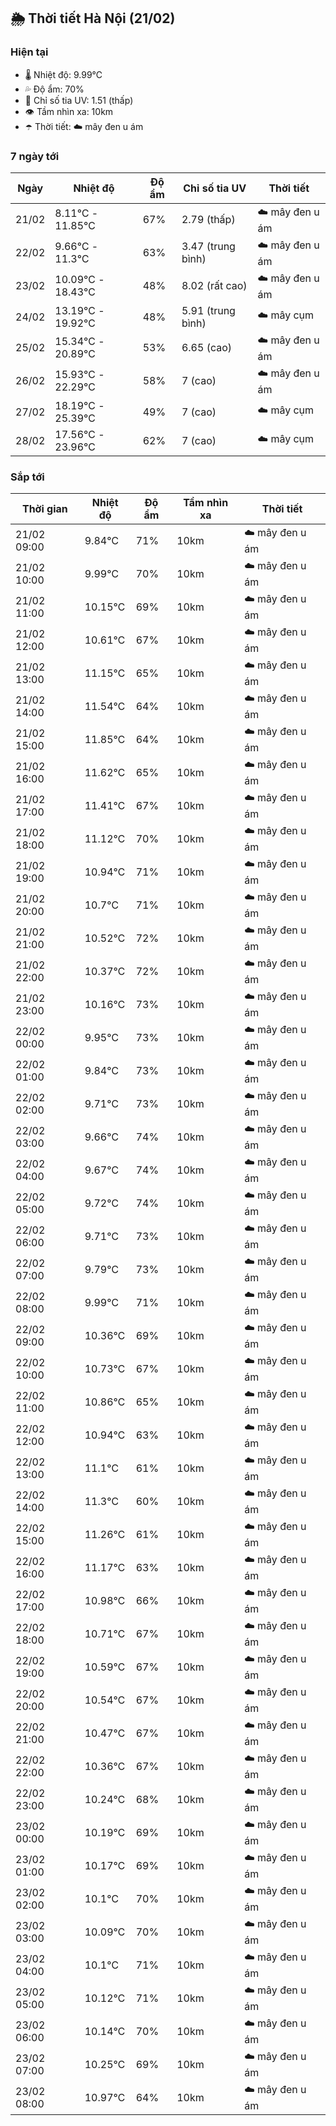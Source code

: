 ## 🌦️ Thời tiết Hà Nội (21/02)

### Hiện tại

- 🌡️ Nhiệt độ: 9.99℃
- 💦 Độ ẩm: 70%
- 🌟 Chỉ số tia UV: 1.51 (thấp)
- 👁️ Tầm nhìn xa: 10km
- ☂️ Thời tiết: ☁️ mây đen u ám

### 7 ngày tới

| Ngày | Nhiệt độ | Độ ẩm | Chỉ số tia UV | Thời tiết |
| --- | --- | --- | --- | --- |
| 21/02 | 8.11℃ - 11.85℃ | 67% | 2.79 (thấp) | ☁️ mây đen u ám |
| 22/02 | 9.66℃ - 11.3℃ | 63% | 3.47 (trung bình) | ☁️ mây đen u ám |
| 23/02 | 10.09℃ - 18.43℃ | 48% | 8.02 (rất cao) | ☁️ mây đen u ám |
| 24/02 | 13.19℃ - 19.92℃ | 48% | 5.91 (trung bình) | ☁️ mây cụm |
| 25/02 | 15.34℃ - 20.89℃ | 53% | 6.65 (cao) | ☁️ mây đen u ám |
| 26/02 | 15.93℃ - 22.29℃ | 58% | 7 (cao) | ☁️ mây đen u ám |
| 27/02 | 18.19℃ - 25.39℃ | 49% | 7 (cao) | ☁️ mây cụm |
| 28/02 | 17.56℃ - 23.96℃ | 62% | 7 (cao) | ☁️ mây cụm |

### Sắp tới

| Thời gian | Nhiệt độ | Độ ẩm | Tầm nhìn xa | Thời tiết |
| --- | --- | --- | --- | --- |
| 21/02 09:00 | 9.84℃ | 71% | 10km | ☁️ mây đen u ám |
| 21/02 10:00 | 9.99℃ | 70% | 10km | ☁️ mây đen u ám |
| 21/02 11:00 | 10.15℃ | 69% | 10km | ☁️ mây đen u ám |
| 21/02 12:00 | 10.61℃ | 67% | 10km | ☁️ mây đen u ám |
| 21/02 13:00 | 11.15℃ | 65% | 10km | ☁️ mây đen u ám |
| 21/02 14:00 | 11.54℃ | 64% | 10km | ☁️ mây đen u ám |
| 21/02 15:00 | 11.85℃ | 64% | 10km | ☁️ mây đen u ám |
| 21/02 16:00 | 11.62℃ | 65% | 10km | ☁️ mây đen u ám |
| 21/02 17:00 | 11.41℃ | 67% | 10km | ☁️ mây đen u ám |
| 21/02 18:00 | 11.12℃ | 70% | 10km | ☁️ mây đen u ám |
| 21/02 19:00 | 10.94℃ | 71% | 10km | ☁️ mây đen u ám |
| 21/02 20:00 | 10.7℃ | 71% | 10km | ☁️ mây đen u ám |
| 21/02 21:00 | 10.52℃ | 72% | 10km | ☁️ mây đen u ám |
| 21/02 22:00 | 10.37℃ | 72% | 10km | ☁️ mây đen u ám |
| 21/02 23:00 | 10.16℃ | 73% | 10km | ☁️ mây đen u ám |
| 22/02 00:00 | 9.95℃ | 73% | 10km | ☁️ mây đen u ám |
| 22/02 01:00 | 9.84℃ | 73% | 10km | ☁️ mây đen u ám |
| 22/02 02:00 | 9.71℃ | 73% | 10km | ☁️ mây đen u ám |
| 22/02 03:00 | 9.66℃ | 74% | 10km | ☁️ mây đen u ám |
| 22/02 04:00 | 9.67℃ | 74% | 10km | ☁️ mây đen u ám |
| 22/02 05:00 | 9.72℃ | 74% | 10km | ☁️ mây đen u ám |
| 22/02 06:00 | 9.71℃ | 73% | 10km | ☁️ mây đen u ám |
| 22/02 07:00 | 9.79℃ | 73% | 10km | ☁️ mây đen u ám |
| 22/02 08:00 | 9.99℃ | 71% | 10km | ☁️ mây đen u ám |
| 22/02 09:00 | 10.36℃ | 69% | 10km | ☁️ mây đen u ám |
| 22/02 10:00 | 10.73℃ | 67% | 10km | ☁️ mây đen u ám |
| 22/02 11:00 | 10.86℃ | 65% | 10km | ☁️ mây đen u ám |
| 22/02 12:00 | 10.94℃ | 63% | 10km | ☁️ mây đen u ám |
| 22/02 13:00 | 11.1℃ | 61% | 10km | ☁️ mây đen u ám |
| 22/02 14:00 | 11.3℃ | 60% | 10km | ☁️ mây đen u ám |
| 22/02 15:00 | 11.26℃ | 61% | 10km | ☁️ mây đen u ám |
| 22/02 16:00 | 11.17℃ | 63% | 10km | ☁️ mây đen u ám |
| 22/02 17:00 | 10.98℃ | 66% | 10km | ☁️ mây đen u ám |
| 22/02 18:00 | 10.71℃ | 67% | 10km | ☁️ mây đen u ám |
| 22/02 19:00 | 10.59℃ | 67% | 10km | ☁️ mây đen u ám |
| 22/02 20:00 | 10.54℃ | 67% | 10km | ☁️ mây đen u ám |
| 22/02 21:00 | 10.47℃ | 67% | 10km | ☁️ mây đen u ám |
| 22/02 22:00 | 10.36℃ | 67% | 10km | ☁️ mây đen u ám |
| 22/02 23:00 | 10.24℃ | 68% | 10km | ☁️ mây đen u ám |
| 23/02 00:00 | 10.19℃ | 69% | 10km | ☁️ mây đen u ám |
| 23/02 01:00 | 10.17℃ | 69% | 10km | ☁️ mây đen u ám |
| 23/02 02:00 | 10.1℃ | 70% | 10km | ☁️ mây đen u ám |
| 23/02 03:00 | 10.09℃ | 70% | 10km | ☁️ mây đen u ám |
| 23/02 04:00 | 10.1℃ | 71% | 10km | ☁️ mây đen u ám |
| 23/02 05:00 | 10.12℃ | 71% | 10km | ☁️ mây đen u ám |
| 23/02 06:00 | 10.14℃ | 70% | 10km | ☁️ mây đen u ám |
| 23/02 07:00 | 10.25℃ | 69% | 10km | ☁️ mây đen u ám |
| 23/02 08:00 | 10.97℃ | 64% | 10km | ☁️ mây đen u ám |
